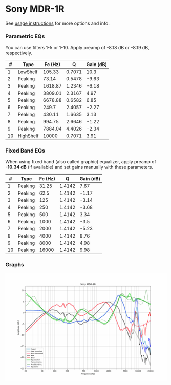 # Sony MDR-1R
See [usage instructions](https://github.com/jaakkopasanen/AutoEq#usage) for more options and info.

### Parametric EQs
You can use filters 1-5 or 1-10. Apply preamp of -8.18 dB or -8.19 dB, respectively.

|   # | Type      |   Fc (Hz) |      Q |   Gain (dB) |
|-----|-----------|-----------|--------|-------------|
|   1 | LowShelf  |    105.33 | 0.7071 |       10.3  |
|   2 | Peaking   |     73.14 | 0.5478 |       -9.63 |
|   3 | Peaking   |   1618.87 | 1.2346 |       -6.18 |
|   4 | Peaking   |   3809.01 | 2.3167 |        4.97 |
|   5 | Peaking   |   6678.88 | 0.6582 |        6.85 |
|   6 | Peaking   |    249.7  | 2.4057 |       -2.27 |
|   7 | Peaking   |    430.11 | 1.6635 |        3.13 |
|   8 | Peaking   |    994.75 | 2.6646 |       -1.22 |
|   9 | Peaking   |   7884.04 | 4.4026 |       -2.34 |
|  10 | HighShelf |  10000    | 0.7071 |        3.91 |

### Fixed Band EQs
When using fixed band (also called graphic) equalizer, apply preamp of **-10.34 dB** (if available) and set gains manually with these parameters.

|   # | Type    |   Fc (Hz) |      Q |   Gain (dB) |
|-----|---------|-----------|--------|-------------|
|   1 | Peaking |     31.25 | 1.4142 |        7.67 |
|   2 | Peaking |     62.5  | 1.4142 |       -1.17 |
|   3 | Peaking |    125    | 1.4142 |       -3.14 |
|   4 | Peaking |    250    | 1.4142 |       -3.68 |
|   5 | Peaking |    500    | 1.4142 |        3.34 |
|   6 | Peaking |   1000    | 1.4142 |       -3.5  |
|   7 | Peaking |   2000    | 1.4142 |       -5.23 |
|   8 | Peaking |   4000    | 1.4142 |        8.76 |
|   9 | Peaking |   8000    | 1.4142 |        4.98 |
|  10 | Peaking |  16000    | 1.4142 |        9.98 |

### Graphs
![](./Sony%20MDR-1R.png)
